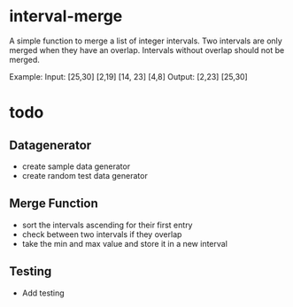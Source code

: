 # interval-merge
A simple function to merge a list of integer intervals. Two intervals are only merged when they have an overlap. Intervals without overlap should not be merged.

Example:
Input: [25,30] [2,19] [14, 23] [4,8]  Output: [2,23] [25,30]



# todo
## Datagenerator
- create sample data generator
- create random test data generator

## Merge Function
- sort the intervals ascending for their first entry
- check between two intervals if they overlap
- take the min and max value and store it in a new interval

## Testing
- Add testing